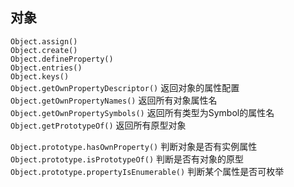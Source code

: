 ## 对象
`Object.assign()`  
`Object.create()`  
`Object.defineProperty()`  
`Object.entries()`  
`Object.keys()`  
`Object.getOwnPropertyDescriptor()` 返回对象的属性配置  
`Object.getOwnPropertyNames()` 返回所有对象属性名  
`Object.getOwnPropertySymbols()` 返回所有类型为Symbol的属性名  
`Object.getPrototypeOf()` 返回所有原型对象  


`Object.prototype.hasOwnProperty()` 判断对象是否有实例属性  
`Object.prototype.isPrototypeOf()` 判断是否有对象的原型  
`Object.prototype.propertyIsEnumerable()` 判断某个属性是否可枚举  

